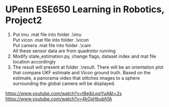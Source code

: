 # UPenn ESE650 Learning in Robotics, Project2

1. Put imu .mat file into folder .\imu  
   Put vicon .mat file into folder .\vicon  
   Put camera .mat file into folder .\cam  
   All these sensor data are from quadrotor running  
2. Modify state_estimation.py, change flags, dataset index and mat file location accordingly  
3. The result will present at folder .\result. There will be an orientation plot that compare UKF estimate and Vicon ground truth.
   Based on the estimate, a panorama video that stitches images to a sphere surrounding the global camera will be displayed.  
   
https://www.youtube.com/watch?v=t8ejbLpqYuA&t=2s  
https://www.youtube.com/watch?v=4kOsHbubh1A
